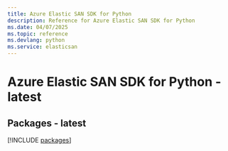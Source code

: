 ```yaml
---
title: Azure Elastic SAN SDK for Python
description: Reference for Azure Elastic SAN SDK for Python
ms.date: 04/07/2025
ms.topic: reference
ms.devlang: python
ms.service: elasticsan
---
```

# Azure Elastic SAN SDK for Python - latest
## Packages - latest
[!INCLUDE [packages](elastic-san-index.md)]